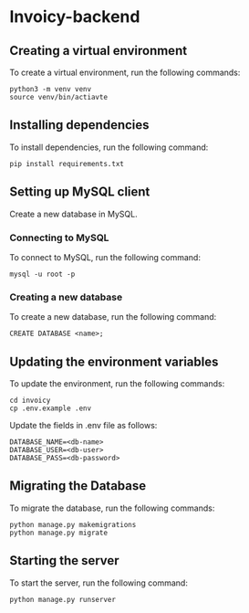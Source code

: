 # Invoicy-backend

## Creating a virtual environment
To create a virtual environment, run the following commands:

    python3 -m venv venv
    source venv/bin/actiavte

## Installing dependencies
To install dependencies, run the following command:

    pip install requirements.txt

## Setting up MySQL client

Create a new database in MySQL.

### Connecting to MySQL
To connect to MySQL, run the following command:

    mysql -u root -p

### Creating a new database
To create a new database, run the following command:

    CREATE DATABASE <name>;


## Updating the environment variables
To update the environment, run the following commands:

    cd invoicy
    cp .env.example .env

Update the fields in .env file as follows:

    DATABASE_NAME=<db-name>
    DATABASE_USER=<db-user>
    DATABASE_PASS=<db-password>

## Migrating the Database
To migrate the database, run the following commands:

    python manage.py makemigrations
    python manage.py migrate

## Starting the server
To start the server, run the following command:

    python manage.py runserver